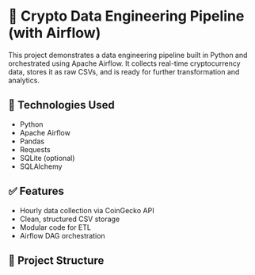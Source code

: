 # 🧠 Crypto Data Engineering Pipeline (with Airflow)

This project demonstrates a data engineering pipeline built in Python and orchestrated using Apache Airflow. It collects real-time cryptocurrency data, stores it as raw CSVs, and is ready for further transformation and analytics.

## 🔧 Technologies Used
- Python
- Apache Airflow
- Pandas
- Requests
- SQLite (optional)
- SQLAlchemy

## ✅ Features
- Hourly data collection via CoinGecko API
- Clean, structured CSV storage
- Modular code for ETL
- Airflow DAG orchestration

## 📂 Project Structure